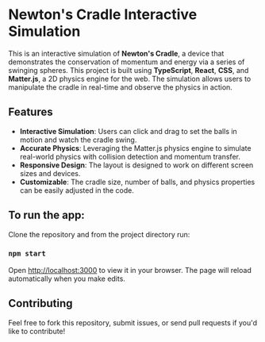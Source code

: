 # Newton's Cradle Interactive Simulation

This is an interactive simulation of **Newton's Cradle**, a device that demonstrates the conservation of momentum and energy via a series of swinging spheres. This project is built using **TypeScript**, **React**, **CSS**, and **Matter.js**, a 2D physics engine for the web. The simulation allows users to manipulate the cradle in real-time and observe the physics in action.

## Features

- **Interactive Simulation**: Users can click and drag to set the balls in motion and watch the cradle swing.
- **Accurate Physics**: Leveraging the Matter.js physics engine to simulate real-world physics with collision detection and momentum transfer.
- **Responsive Design**: The layout is designed to work on different screen sizes and devices.
- **Customizable**: The cradle size, number of balls, and physics properties can be easily adjusted in the code.

## To run the app:

Clone the repository and from the project directory run:

### `npm start`

Open [http://localhost:3000](http://localhost:3000) to view it in your browser. The page will reload automatically when you make edits.

## Contributing

Feel free to fork this repository, submit issues, or send pull requests if you'd like to contribute!
